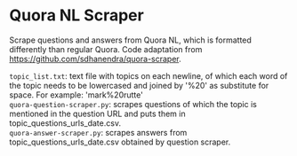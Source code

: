 # Quora NL Scraper
Scrape questions and answers from Quora NL, which is formatted differently than regular Quora. Code adaptation from https://github.com/sdhanendra/quora-scraper.


`topic_list.txt`: text file with topics on each newline, of which each word of the topic needs to be lowercased and joined by '%20' as substitute for space. For example: 'mark%20rutte'<br />
`quora-question-scraper.py`: scrapes questions of which the topic is mentioned in the question URL and puts them in topic_questions_urls_date.csv. <br />
`quora-answer-scraper.py`: scrapes answers from topic_questions_urls_date.csv obtained by question scraper. <br />
